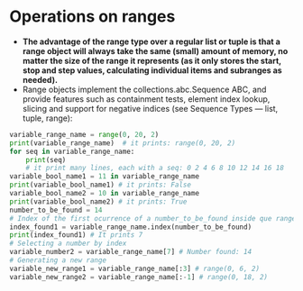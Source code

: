 # Operations on ranges


- **The advantage of the range type over a regular list or tuple is that a range object will always take the same (small) amount of memory, no matter the size of the range it represents (as it only stores the start, stop and step values, calculating individual items and subranges as needed).**
- Range objects implement the collections.abc.Sequence ABC, and provide features such as containment tests, element index lookup, slicing and support for negative indices (see Sequence Types — list, tuple, range):
```python
variable_range_name = range(0, 20, 2)  
print(variable_range_name)  # it prints: range(0, 20, 2)
for seq in variable_range_name:
    print(seq)
    # it print many lines, each with a seq: 0 2 4 6 8 10 12 14 16 18
variable_bool_name1 = 11 in variable_range_name
print(variable_bool_name1) # it prints: False
variable_bool_name2 = 10 in variable_range_name
print(variable_bool_name2) # it prints: True
number_to_be_found = 14
# Index of the first ocurrence of a number_to_be_found inside que range
index_found1 = variable_range_name.index(number_to_be_found)
print(index_found1) # It prints 7
# Selecting a number by index
variable_number2 = variable_range_name[7] # Number found: 14
# Generating a new range
variable_new_range1 = variable_range_name[:3] # range(0, 6, 2)
variable_new_range2 = variable_range_name[:-1] # range(0, 18, 2)
```  